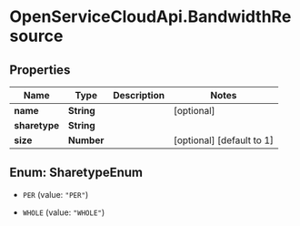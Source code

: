 # OpenServiceCloudApi.BandwidthResource

## Properties

Name | Type | Description | Notes
------------ | ------------- | ------------- | -------------
**name** | **String** |  | [optional] 
**sharetype** | **String** |  | 
**size** | **Number** |  | [optional] [default to 1]



## Enum: SharetypeEnum


* `PER` (value: `"PER"`)

* `WHOLE` (value: `"WHOLE"`)





